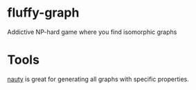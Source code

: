 fluffy-graph
============

Addictive NP-hard game where you find isomorphic graphs


Tools
=====

[nauty](http://pallini.di.uniroma1.it/) is great for generating all graphs with specific properties.
